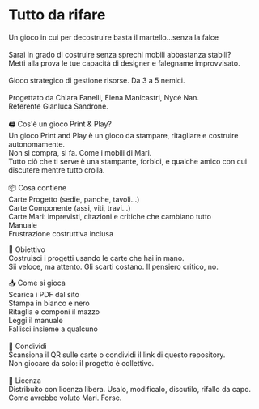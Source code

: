 # Tutto da rifare
Un gioco in cui per decostruire basta il martello…senza la falce</br>
</br>
Sarai in grado di costruire  senza sprechi mobili abbastanza stabili? </br>
Metti alla prova  le tue capacità di designer e falegname improvvisato. </br>
</br>
Gioco strategico di gestione risorse. 
Da 3 a 5 nemici. </br>
</br>
Progettato da Chiara Fanelli, Elena Manicastri, Nycé Nan. </br>
Referente Gianluca Sandrone. </br>
</br>
🖨️ Cos'è un gioco Print & Play? </br>
Un gioco Print and Play è un gioco da stampare, ritagliare e costruire autonomamente. </br>
Non si compra, si fa. Come i mobili di Mari. </br>
Tutto ciò che ti serve è una stampante, forbici, e qualche amico con cui discutere mentre tutto crolla. </br>
</br>
📦 Cosa contiene</br>
Carte Progetto (sedie, panche, tavoli...) </br>
Carte Componente (assi, viti, travi...) </br>
Carte Mari: imprevisti, citazioni e critiche che cambiano tutto </br>
Manuale </br>
Frustrazione costruttiva inclusa </br>

🎯 Obiettivo </br>
Costruisci i progetti usando le carte che hai in mano. </br>
Sii veloce, ma attento. Gli scarti costano. Il pensiero critico, no. </br>

📥 Come si gioca </br>
Scarica i PDF dal sito </br>
Stampa in bianco e nero </br>
Ritaglia e componi il mazzo </br>
Leggi il manuale </br>
Fallisci insieme a qualcuno </br>
</br>
📱 Condividi </br>
Scansiona il QR sulle carte o condividi il link di questo repository. </br>
Non giocare da solo: il progetto è collettivo. </br>
</br>
📄 Licenza </br>
Distribuito con licenza libera. Usalo, modificalo, discutilo, rifallo da capo. </br>
Come avrebbe voluto Mari. Forse. </br>

